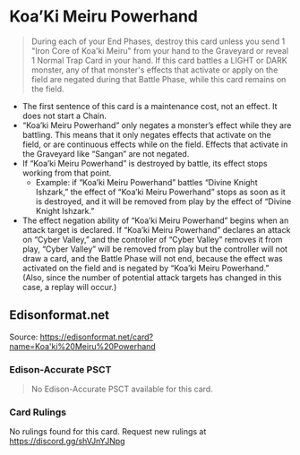 # Koa’Ki Meiru Powerhand

> During each of your End Phases, destroy this card unless you send 1 "Iron Core of Koa'ki Meiru" from your hand to the Graveyard or reveal 1 Normal Trap Card in your hand. If this card battles a LIGHT or DARK monster, any of that monster's effects that activate or apply on the field are negated during that Battle Phase, while this card remains on the field.

*   The first sentence of this card is a maintenance cost, not an effect. It does not start a Chain.
*   “Koa’ki Meiru Powerhand” only negates a monster’s effect while they are battling. This means that it only negates effects that activate on the field, or are continuous effects while on the field. Effects that activate in the Graveyard like “Sangan” are not negated.
*   If “Koa’ki Meiru Powerhand” is destroyed by battle, its effect stops working from that point.
    *   Example: if “Koa’ki Meiru Powerhand” battles “Divine Knight Ishzark,” the effect of “Koa’ki Meiru Powerhand” stops as soon as it is destroyed, and it will be removed from play by the effect of “Divine Knight Ishzark.”
*   The effect negation ability of “Koa’ki Meiru Powerhand” begins when an attack target is declared. If “Koa’ki Meiru Powerhand” declares an attack on “Cyber Valley,” and the controller of “Cyber Valley” removes it from play, “Cyber Valley” will be removed from play but the controller will not draw a card, and the Battle Phase will not end, because the effect was activated on the field and is negated by “Koa’ki Meiru Powerhand.” (Also, since the number of potential attack targets has changed in this case, a replay will occur.)

## Edisonformat.net

Source: https://edisonformat.net/card?name=Koa'ki%20Meiru%20Powerhand

### Edison-Accurate PSCT

> No Edison-Accurate PSCT available for this card.

### Card Rulings

No rulings found for this card. Request new rulings at https://discord.gg/shVJnYJNpg
            
